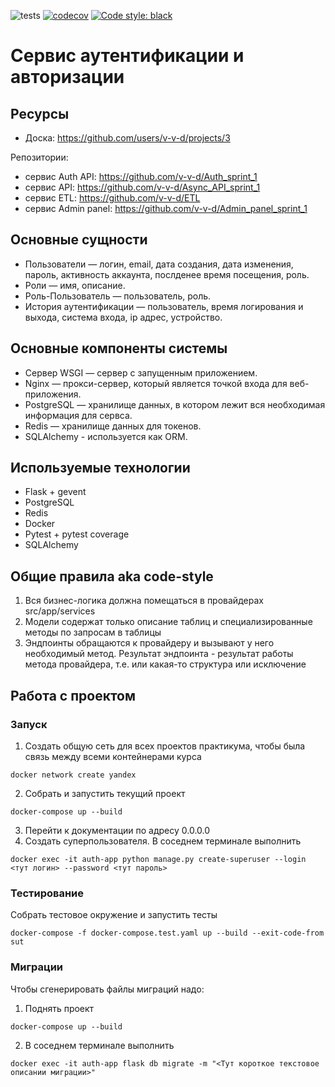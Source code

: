 ![tests](https://github.com/v-v-d/Auth_sprint_1/actions/workflows/tests.yml/badge.svg)
[![codecov](https://codecov.io/gh/v-v-d/Auth_sprint_1/branch/main/graph/badge.svg?token=Q8NOGB813N)](https://codecov.io/gh/v-v-d/Auth_sprint_1)
<a href="https://github.com/psf/black"><img alt="Code style: black" src="https://img.shields.io/badge/code%20style-black-000000.svg"></a>

# Сервис аутентификации и авторизации

## Ресурсы
- Доска: https://github.com/users/v-v-d/projects/3

Репозитории:
- сервис Auth API: https://github.com/v-v-d/Auth_sprint_1
- сервис API: https://github.com/v-v-d/Async_API_sprint_1
- сервис ETL: https://github.com/v-v-d/ETL
- сервис Admin panel: https://github.com/v-v-d/Admin_panel_sprint_1


## Основные сущности
- Пользователи — логин, email, дата создания, дата изменения, пароль, активность аккаунта, послденее время посещения, роль.
- Роли — имя, описание.
- Роль-Пользователь — пользователь, роль.
- История аутентификации — пользователь, время логирования и выхода, система входа, ip адрес, устройство.

## Основные компоненты системы
- Cервер WSGI — сервер с запущенным приложением.
- Nginx — прокси-сервер, который является точкой входа для веб-приложения.
- PostgreSQL — хранилище данных, в котором лежит вся необходимая информация для сервса.
- Redis — хранилище данных для токенов.
- SQLAlchemy - используется как ORM.

## Используемые технологии
- Flask + gevent
- PostgreSQL
- Redis
- Docker
- Pytest + pytest coverage
- SQLAlchemy

## Общие правила aka code-style
1. Вся бизнес-логика должна помещаться в провайдерах src/app/services
2. Модели содержат только описание таблиц и специализированные методы по запросам в таблицы
3. Эндпоинты обращаются к провайдеру и вызывают у него необходимый метод. Результат эндпоинта - 
результат работы метода провайдера, т.е. или какая-то структура или исключение 

## Работа с проектом
### Запуск
1. Создать общую сеть для всех проектов практикума, чтобы была связь между всеми контейнерами курса
```shell
docker network create yandex
```
2. Собрать и запустить текущий проект
```shell
docker-compose up --build
```
3. Перейти к документации по адресу 0.0.0.0
4. Создать суперпользователя. В соседнем терминале выполнить
```shell
docker exec -it auth-app python manage.py create-superuser --login <тут логин> --password <тут пароль>
```

### Тестирование
Собрать тестовое окружение и запустить тесты
```shell
docker-compose -f docker-compose.test.yaml up --build --exit-code-from sut
```

### Миграции
Чтобы сгенерировать файлы миграций надо:
1. Поднять проект
```shell
docker-compose up --build
```
2. В соседнем терминале выполнить
```shell
docker exec -it auth-app flask db migrate -m "<Тут короткое текстовое описании миграции>"
```



